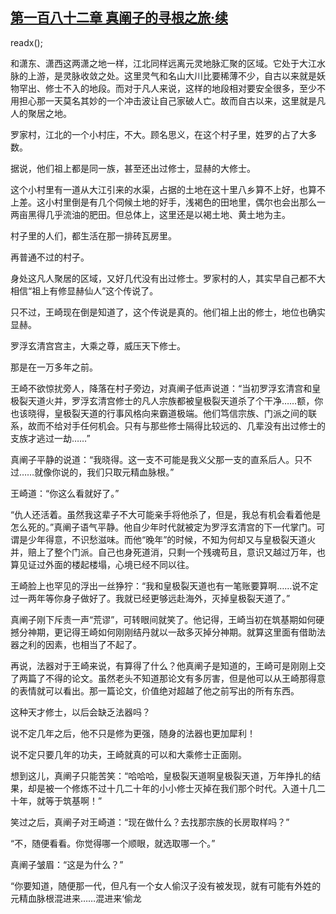 ## [第一百八十二章 真阐子的寻根之旅·续](https://www.xxbiquge.com/11_11207/9056915.html)
readx();

  和潇东、潇西这两潇之地一样，江北同样远离元灵地脉汇聚的区域。它处于大江水脉的上游，是灵脉收敛之处。这里灵气和名山大川比要稀薄不少，自古以来就是妖物罕出、修士不入的地段。而对于凡人来说，这样的地段相对要安全很多，至少不用担心那一天莫名其妙的一个冲击波让自己家破人亡。故而自古以来，这里就是凡人的聚居之地。

  罗家村，江北的一个小村庄，不大。顾名思义，在这个村子里，姓罗的占了大多数。

  据说，他们祖上都是同一族，甚至还出过修士，显赫的大修士。

  这个小村里有一道从大江引来的水渠，占据的土地在这十里八乡算不上好，也算不上差。这小村里倒是有几个伺候土地的好手，浅褐色的田地里，偶尔也会出那么一两亩黑得几乎流油的肥田。但总体上，这里还是以褐土地、黄土地为主。

  村子里的人们，都生活在那一排砖瓦房里。

  再普通不过的村子。

  身处这凡人聚居的区域，又好几代没有出过修士。罗家村的人，其实早自己都不大相信“祖上有修显赫仙人”这个传说了。

  只不过，王崎现在倒是知道了，这个传说是真的。他们祖上出的修士，地位也确实显赫。

  罗浮玄清宫宫主，大乘之尊，威压天下修士。

  那是在一万多年之前。

  王崎不欲惊扰旁人，降落在村子旁边，对真阐子低声说道：“当初罗浮玄清宫和皇极裂天道火并，罗浮玄清宫修士的凡人宗族都被皇极裂天道杀了个干净……额，你也该晓得，皇极裂天道的行事风格向来霸道极端。他们笃信宗族、门派之间的联系，故而不给对手任何机会。只有与那些修士隔得比较远的、几辈没有出过修士的支族才逃过一劫……”

  真阐子平静的说道：“我晓得。这一支不可能是我义父那一支的直系后人。只不过……就像你说的，我们只取元精血脉根。”

  王崎道：“你这么看就好了。”

  “仇人还活着。虽然我这辈子不大可能亲手将他杀了，但是，我总有机会看着他是怎么死的。”真阐子语气平静。他自少年时代就被定为罗浮玄清宫的下一代掌门。可谓是少年得意，不识愁滋味。而他“晚年”的时候，不知为何却又与皇极裂天道火并，赔上了整个门派。自己也身死道消，只剩一个残魂苟且，意识又越过万年，也算见证过外面的楼起楼塌，心境已经不同以往。

  王崎脸上也罕见的浮出一丝狰狞：“我和皇极裂天道也有一笔账要算啊……说不定过一两年等你身子做好了。我就已经更够远赴海外，灭掉皇极裂天道了。”

  真阐子刚下斥责一声“荒谬”，可转眼间就笑了。他记得，王崎当初在筑基期如何硬撼分神期，更记得王崎如何刚刚结丹就以一敌多灭掉分神期。就算这里面有借助法器之利的因素，也相当了不起了。

  再说，法器对于王崎来说，有算得了什么？他真阐子是知道的，王崎可是刚刚上交了两篇了不得的论文。虽然老头不知道那论文有多厉害，但是他可以从王崎那得意的表情就可以看出。那一篇论文，价值绝对超越了他之前写出的所有东西。

  这种天才修士，以后会缺乏法器吗？

  说不定几年之后，他不只是修为更强，随身的法器也更加犀利！

  说不定只要几年的功夫，王崎就真的可以和大乘修士正面刚。

  想到这儿，真阐子只能苦笑：“哈哈哈，皇极裂天道啊皇极裂天道，万年挣扎的结果，却是被一个修炼不过十几二十年的小小修士灭掉在我们那个时代。入道十几二十年，就等于筑基啊！”

  笑过之后，真阐子对王崎道：“现在做什么？去找那宗族的长房取样吗？”

  “不，随便看看。你觉得哪一个顺眼，就选取哪一个。”

  真阐子皱眉：“这是为什么？”

  “你要知道，随便那一代，但凡有一个女人偷汉子没有被发现，就有可能有外姓的元精血脉根混进来……混进来‘偷龙
